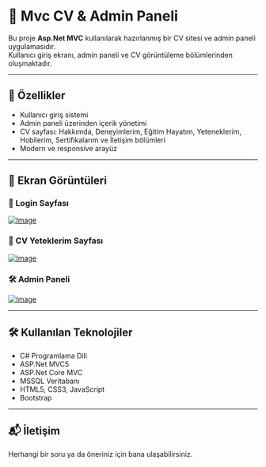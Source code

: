 # 📄 Mvc CV  & Admin Paneli

Bu proje **Asp.Net MVC** kullanılarak hazırlanmış bir CV sitesi ve admin paneli uygulamasıdır.  
Kullanıcı giriş ekranı, admin paneli ve CV görüntüleme bölümlerinden oluşmaktadır.  

---

## 🚀 Özellikler
- Kullanıcı giriş sistemi
- Admin paneli üzerinden içerik yönetimi
- CV sayfası: Hakkımda, Deneyimlerim, Eğitim Hayatım, Yeteneklerim, Hobilerim, Sertifikalarım ve İletişim bölümleri
- Modern ve responsive arayüz

---

## 📸 Ekran Görüntüleri

### 🔑 Login Sayfası
[![Image](https://i.hizliresim.com/9skj5v2.png)](https://hizliresim.com/9skj5v2)

### 🎨 CV Yeteklerim Sayfası
[![Image](https://i.hizliresim.com/rh1t1mn.png)](https://hizliresim.com/rh1t1mn)

### 🛠 Admin Paneli
[![Image](https://i.hizliresim.com/tpl0icz.png)](https://hizliresim.com/tpl0icz)

---

## 🛠 Kullanılan Teknolojiler
- C# Programlama Dili
- ASP.Net MVC5
- ASP.Net Core MVC
- MSSQL Veritabanı
- HTML5, CSS3, JavaScript
- Bootstrap

---

## 📬 İletişim
Herhangi bir soru ya da öneriniz için bana ulaşabilirsiniz.  
